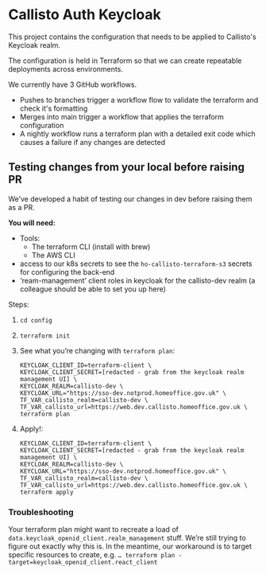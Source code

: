 # Callisto Auth Keycloak

This project contains the configuration that needs to be applied to Callisto's Keycloak realm.

The configuration is held in Terraform so that we can create repeatable deployments across environments.

We currently have 3 GitHub workflows.

- Pushes to branches trigger a workflow flow to validate the terraform and check it's formatting
- Merges into main trigger a workflow that applies the terraform configuration
- A nightly workflow runs a terraform plan with a detailed exit code which causes a failure if any changes are detected

## Testing changes from your local before raising PR

We’ve developed a habit of testing our changes in dev before raising them as a PR.

**You will need:**

- Tools:
  - The terraform CLI (install with brew)
  - The AWS CLI
- access to our k8s secrets to see the `ho-callisto-terraform-s3` secrets for configuring the back-end
- ‘ream-management’ client roles in keycloak for the callisto-dev realm (a colleague should be able to set you up here)

Steps:

1. `cd config`

1. `terraform init`

1. See what you’re changing with `terraform plan`:

   ```
   KEYCLOAK_CLIENT_ID=terraform-client \
   KEYCLOAK_CLIENT_SECRET=[redacted - grab from the keycloak realm management UI] \
   KEYCLOAK_REALM=callisto-dev \
   KEYCLOAK_URL="https://sso-dev.notprod.homeoffice.gov.uk" \
   TF_VAR_callisto_realm=callisto-dev \
   TF_VAR_callisto_url=https://web.dev.callisto.homeoffice.gov.uk \
   terraform plan
   ```

1. Apply!:
   ```
   KEYCLOAK_CLIENT_ID=terraform-client \
   KEYCLOAK_CLIENT_SECRET=[redacted - grab from the keycloak realm management UI] \
   KEYCLOAK_REALM=callisto-dev \
   KEYCLOAK_URL="https://sso-dev.notprod.homeoffice.gov.uk" \
   TF_VAR_callisto_realm=callisto-dev \
   TF_VAR_callisto_url=https://web.dev.callisto.homeoffice.gov.uk \
   terraform apply
   ```

### Troubleshooting

Your terraform plan might want to recreate a load of `data.keycloak_openid_client.realm_management` stuff. We’re still trying to figure out exactly why this is. In the meantime, our workaround is to target specific resources to create, e.g. `… terraform plan -target=keycloak_openid_client.react_client`
